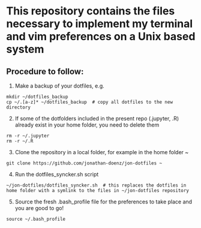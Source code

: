 # This repository contains the files necessary to implement my terminal and vim preferences on a Unix based system

## Procedure to follow:
1) Make a backup of your dotfiles, e.g.
```
mkdir ~/dotfiles_backup
cp ~/.[a-z]* ~/dotfiles_backup 	# copy all dotfiles to the new directory
```

2) If some of the dotfolders included in the present repo (.jupyter, .R) already exist in your home folder, you need to delete them
```
rm -r ~/.jupyter
rm -r ~/.R
```

3) Clone the repository in a local folder, for example in the home folder ~
```
git clone https://github.com/jonathan-doenz/jon-dotfiles ~
```

4) Run the dotfiles_syncker.sh script
```
~/jon-dotfiles/dotfiles_syncker.sh 	# this replaces the dotfiles in home folder with a symlink to the files in ~/jon-dotfiles repository
```

5) Source the fresh .bash_profile file for the preferences to take place and you are good to go!
```
source ~/.bash_profile
```
